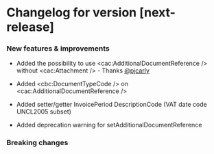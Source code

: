 # Changelog for version [next-release]

### New features & improvements
- Added the possibility to use <cac:AdditionalDocumentReference /> without <cac:Attachment /> - Thanks [@pjcarly](https://github.com/pjcarly)
- Added <cbc:DocumentTypeCode /> on <cac:AdditionalDocumentReference />

- Added setter/getter InvoicePeriod DescriptionCode (VAT date code UNCL2005 subset)
- Added deprecation warning for setAdditionalDocumentReference

### Breaking changes
